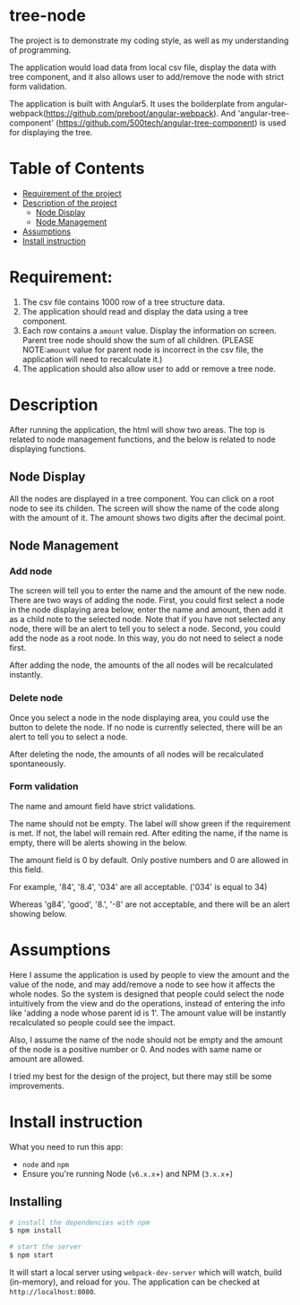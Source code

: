 # tree-node

The project is to demonstrate my coding style, as well as my understanding of programming.

The application would load data from local csv file, display the data with tree component, and it also allows user to add/remove the node with strict form validation.

The application is built with Angular5. It uses the boilderplate from angular-webpack(https://github.com/preboot/angular-webpack). And 'angular-tree-component' (https://github.com/500tech/angular-tree-component) is used for displaying the tree. 

# Table of Contents

* [Requirement of the project](#requirement)
* [Description of the project](#description)
  * [Node Display](#node-display)
  * [Node Management](#node-management)
* [Assumptions](#assumptions)
* [Install instruction](#install-instruction)
 
# Requirement:
1. The csv file contains 1000 row of a tree structure data.
2. The application should read and display the data using a tree component. 
3. Each row contains a `amount` value. Display the information on screen. Parent tree node should show the sum of all children. (PLEASE NOTE:`amount` value for parent node is incorrect in the csv file, the application will need to recalculate it.)
4. The application should also allow user to add or remove a tree node.

# Description

After running the application, the html will show two areas. The top is related to node management functions, and the below is related to node displaying functions.

## Node Display

All the nodes are displayed in a tree component. You can click on a root node to see its childen. The screen will show the name of the code along with the amount of it. The amount shows two digits after the decimal point.

## Node Management

### Add node

The screen will tell you to enter the name and the amount of the new node. There are two ways of adding the node. First, you could first select a node in the node displaying area below, enter the name and amount, then add it as a child note to the selected node. Note that if you have not selected any node, there will be an alert to tell you to select a node. Second, you could add the node as a root node. In this way, you do not need to select a node first.

After adding the node, the amounts of the all nodes will be recalculated instantly. 

### Delete node

Once you select a node in the node displaying area, you could use the button to delete the node. If no node is currently selected, there will be an alert to tell you to select a node. 

After deleting the node, the amounts of all nodes will be recalculated spontaneously. 

### Form validation

The name and amount field have strict validations.

The name should not be empty. The label will show green if the requirement is met. If not, the label will remain red. After editing the name, if the name is empty, there will be alerts showing in the below.

The amount field is 0 by default. Only postive numbers and 0 are allowed in this field. 

For example, '84', '8.4', '034' are all acceptable. ('034' is equal to 34)

Whereas 'g84', 'good', '8.', '-8' are not acceptable, and there will be an alert showing below.

# Assumptions

Here I assume the application is used by people to view the amount and the value of the node, and may add/remove a node to see how it affects the whole nodes. So the system is designed that people could select the node intuitively from the view and do the operations, instead of entering the info like 'adding a node whose parent id is 1'. The amount value will be instantly recalculated so people could see the impact. 

Also, I assume the name of the node should not be empty and the amount of the node is a positive number or 0. And nodes with same name or amount are allowed.

I tried my best for the design of the project, but there may still be some improvements.  

# Install instruction

What you need to run this app:
* `node` and `npm` 
* Ensure you're running Node (`v6.x.x`+) and NPM (`3.x.x`+)

## Installing

```bash
# install the dependencies with npm
$ npm install

# start the server
$ npm start
```
It will start a local server using `webpack-dev-server` which will watch, build (in-memory), and reload for you. The application can be checked at `http://localhost:8080`.














